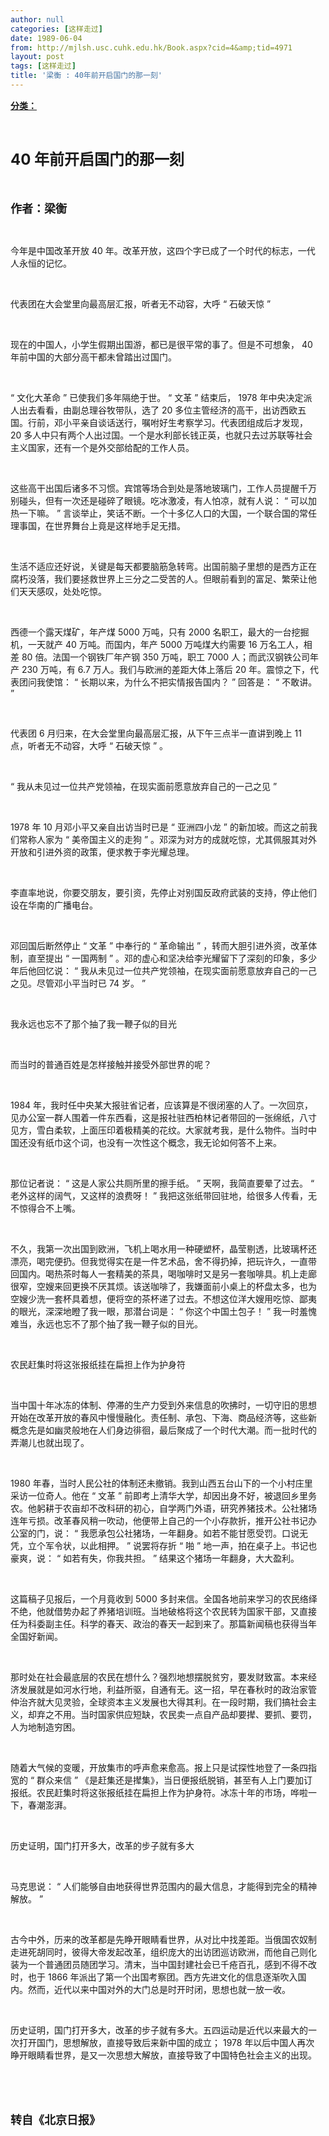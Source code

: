 ```yaml
---
author: null
categories: [这样走过]
date: 1989-06-04
from: http://mjlsh.usc.cuhk.edu.hk/Book.aspx?cid=4&amp;tid=4971
layout: post
tags: [这样走过]
title: '梁衡 : 40年前开启国门的那一刻'
---
```


<div style="margin: 15px 10px 10px 0px;">
<div>
<span id="ctl00_ContentPlaceHolder1_chapter1_SubjectLabel" style="font-weight:bold;text-decoration:underline;">
   分类：
  </span>
</div>
<p class="p1">
<b>
<font size="5">
<span class="s1">
</span>
<br/>
</font>
</b>
</p>
<p class="p2">
<b>
<font size="5">
<span class="s2" style="">
<font size="5">
      40
     </font>
</span>
<span class="s1" style="">
     年前开启国门的那一刻
    </span>
</font>
</b>
</p>
<p class="p1">
<b>
<font size="4">
<span class="s1">
</span>
<br/>
</font>
</b>
</p>
<p class="p2">
<span class="s1">
<b>
<font size="4">
     作者：梁衡
    </font>
</b>
</span>
</p>
<p class="p1">
<span class="s1">
</span>
<br/>
</p>
<p class="p2">
<span class="s1">
   今年是中国改革开放
  </span>
<span class="s2">
   40
  </span>
<span class="s1">
   年。改革开放，这四个字已成了一个时代的标志，一代人永恒的记忆。
  </span>
</p>
<p class="p1">
<span class="s1">
</span>
<br/>
</p>
<p class="p2">
<span class="s1">
   代表团在大会堂里向最高层汇报，听者无不动容，大呼
  </span>
<span class="s2">
   “
  </span>
<span class="s1">
   石破天惊
  </span>
<span class="s2">
   ”
  </span>
</p>
<p class="p1">
<span class="s1">
</span>
<br/>
</p>
<p class="p2">
<span class="s1">
   现在的中国人，小学生假期出国游，都已是很平常的事了。但是不可想象，
  </span>
<span class="s2">
   40
  </span>
<span class="s1">
   年前中国的大部分高干都未曾踏出过国门。
  </span>
</p>
<p class="p1">
<span class="s1">
</span>
<br/>
</p>
<p class="p2">
<span class="s2">
   “
  </span>
<span class="s1">
   文化大革命
  </span>
<span class="s2">
   ”
  </span>
<span class="s1">
   已使我们多年隔绝于世。
  </span>
<span class="s2">
   “
  </span>
<span class="s1">
   文革
  </span>
<span class="s2">
   ”
  </span>
<span class="s1">
   结束后，
  </span>
<span class="s2">
   1978
  </span>
<span class="s1">
   年中央决定派人出去看看，由副总理谷牧带队，选了
  </span>
<span class="s2">
   20
  </span>
<span class="s1">
   多位主管经济的高干，出访西欧五国。行前，邓小平亲自谈话送行，嘱咐好生考察学习。代表团组成后才发现，
  </span>
<span class="s2">
   20
  </span>
<span class="s1">
   多人中只有两个人出过国。一个是水利部长钱正英，也就只去过苏联等社会主义国家，还有一个是外交部给配的工作人员。
  </span>
</p>
<p class="p1">
<span class="s1">
</span>
<br/>
</p>
<p class="p2">
<span class="s1">
   这些高干出国后诸多不习惯。宾馆等场合到处是落地玻璃门，工作人员提醒千万别碰头，但有一次还是碰碎了眼镜。吃冰激凌，有人怕凉，就有人说：
  </span>
<span class="s2">
   “
  </span>
<span class="s1">
   可以加热一下嘛。
  </span>
<span class="s2">
   ”
  </span>
<span class="s1">
   言谈举止，笑话不断。一个十多亿人口的大国，一个联合国的常任理事国，在世界舞台上竟是这样地手足无措。
  </span>
</p>
<p class="p1">
<span class="s1">
</span>
<br/>
</p>
<p class="p2">
<span class="s1">
   生活不适应还好说，关键是每天都要脑筋急转弯。出国前脑子里想的是西方正在腐朽没落，我们要拯救世界上三分之二受苦的人。但眼前看到的富足、繁荣让他们天天感叹，处处吃惊。
  </span>
</p>
<p class="p1">
<span class="s1">
</span>
<br/>
</p>
<p class="p2">
<span class="s1">
   西德一个露天煤矿，年产煤
  </span>
<span class="s2">
   5000
  </span>
<span class="s1">
   万吨，只有
  </span>
<span class="s2">
   2000
  </span>
<span class="s1">
   名职工，最大的一台挖掘机，一天就产
  </span>
<span class="s2">
   40
  </span>
<span class="s1">
   万吨。而国内，年产
  </span>
<span class="s2">
   5000
  </span>
<span class="s1">
   万吨煤大约需要
  </span>
<span class="s2">
   16
  </span>
<span class="s1">
   万名工人，相差
  </span>
<span class="s2">
   80
  </span>
<span class="s1">
   倍。法国一个钢铁厂年产钢
  </span>
<span class="s2">
   350
  </span>
<span class="s1">
   万吨，职工
  </span>
<span class="s2">
   7000
  </span>
<span class="s1">
   人；而武汉钢铁公司年产
  </span>
<span class="s2">
   230
  </span>
<span class="s1">
   万吨，有
  </span>
<span class="s2">
   6.7
  </span>
<span class="s1">
   万人。我们与欧洲的差距大体上落后
  </span>
<span class="s2">
   20
  </span>
<span class="s1">
   年。震惊之下，代表团问我使馆：
  </span>
<span class="s2">
   “
  </span>
<span class="s1">
   长期以来，为什么不把实情报告国内？
  </span>
<span class="s2">
   ”
  </span>
<span class="s1">
   回答是：
  </span>
<span class="s2">
   “
  </span>
<span class="s1">
   不敢讲。
  </span>
<span class="s2">
   ”
  </span>
</p>
<p class="p1">
<span class="s1">
</span>
<br/>
</p>
<p class="p2">
<span class="s1">
   代表团
  </span>
<span class="s2">
   6
  </span>
<span class="s1">
   月归来，在大会堂里向最高层汇报，从下午三点半一直讲到晚上
  </span>
<span class="s2">
   11
  </span>
<span class="s1">
   点，听者无不动容，大呼
  </span>
<span class="s2">
   “
  </span>
<span class="s1">
   石破天惊
  </span>
<span class="s2">
   ”
  </span>
<span class="s1">
   。
  </span>
</p>
<p class="p1">
<span class="s1">
</span>
<br/>
</p>
<p class="p2">
<span class="s2">
   “
  </span>
<span class="s1">
   我从未见过一位共产党领袖，在现实面前愿意放弃自己的一己之见
  </span>
<span class="s2">
   ”
  </span>
</p>
<p class="p1">
<span class="s1">
</span>
<br/>
</p>
<p class="p2">
<span class="s2">
   1978
  </span>
<span class="s1">
   年
  </span>
<span class="s2">
   10
  </span>
<span class="s1">
   月邓小平又亲自出访当时已是
  </span>
<span class="s2">
   “
  </span>
<span class="s1">
   亚洲四小龙
  </span>
<span class="s2">
   ”
  </span>
<span class="s1">
   的新加坡。而这之前我们常称人家为
  </span>
<span class="s2">
   “
  </span>
<span class="s1">
   美帝国主义的走狗
  </span>
<span class="s2">
   ”
  </span>
<span class="s1">
   。邓深为对方的成就吃惊，尤其佩服其对外开放和引进外资的政策，便求教于李光耀总理。
  </span>
</p>
<p class="p1">
<span class="s1">
</span>
<br/>
</p>
<p class="p2">
<span class="s1">
   李直率地说，你要交朋友，要引资，先停止对别国反政府武装的支持，停止他们设在华南的广播电台。
  </span>
</p>
<p class="p1">
<span class="s1">
</span>
<br/>
</p>
<p class="p2">
<span class="s1">
   邓回国后断然停止
  </span>
<span class="s2">
   “
  </span>
<span class="s1">
   文革
  </span>
<span class="s2">
   ”
  </span>
<span class="s1">
   中奉行的
  </span>
<span class="s2">
   “
  </span>
<span class="s1">
   革命输出
  </span>
<span class="s2">
   ”
  </span>
<span class="s1">
   ，转而大胆引进外资，改革体制，直至提出
  </span>
<span class="s2">
   “
  </span>
<span class="s1">
   一国两制
  </span>
<span class="s2">
   ”
  </span>
<span class="s1">
   。邓的虚心和坚决给李光耀留下了深刻的印象，多少年后他回忆说：
  </span>
<span class="s2">
   “
  </span>
<span class="s1">
   我从未见过一位共产党领袖，在现实面前愿意放弃自己的一己之见。尽管邓小平当时已
  </span>
<span class="s2">
   74
  </span>
<span class="s1">
   岁。
  </span>
<span class="s2">
   ”
  </span>
</p>
<p class="p1">
<span class="s1">
</span>
<br/>
</p>
<p class="p2">
<span class="s1">
   我永远也忘不了那个抽了我一鞭子似的目光
  </span>
</p>
<p class="p1">
<span class="s1">
</span>
<br/>
</p>
<p class="p2">
<span class="s1">
   而当时的普通百姓是怎样接触并接受外部世界的呢？
  </span>
</p>
<p class="p1">
<span class="s1">
</span>
<br/>
</p>
<p class="p2">
<span class="s2">
   1984
  </span>
<span class="s1">
   年，我时任中央某大报驻省记者，应该算是不很闭塞的人了。一次回京，见办公室一群人围着一件东西看，这是报社驻西柏林记者带回的一张绵纸，八寸见方，雪白柔软，上面压印着极精美的花纹。大家就考我，是什么物件。当时中国还没有纸巾这个词，也没有一次性这个概念，我无论如何答不上来。
  </span>
</p>
<p class="p1">
<span class="s1">
</span>
<br/>
</p>
<p class="p2">
<span class="s1">
   那位记者说：
  </span>
<span class="s2">
   “
  </span>
<span class="s1">
   这是人家公共厕所里的擦手纸。
  </span>
<span class="s2">
   ”
  </span>
<span class="s1">
   天啊，我简直要晕了过去。
  </span>
<span class="s2">
   “
  </span>
<span class="s1">
   老外这样的阔气，又这样的浪费呀！
  </span>
<span class="s2">
   ”
  </span>
<span class="s1">
   我把这张纸带回驻地，给很多人传看，无不惊得合不上嘴。
  </span>
</p>
<p class="p1">
<span class="s1">
</span>
<br/>
</p>
<p class="p2">
<span class="s1">
   不久，我第一次出国到欧洲，飞机上喝水用一种硬塑杯，晶莹剔透，比玻璃杯还漂亮，喝完便扔。但我觉得实在是一件艺术品，舍不得扔掉，把玩许久，一直带回国内。喝热茶时每人一套精美的茶具，喝咖啡时又是另一套咖啡具。机上走廊很窄，空嫂来回更换不厌其烦。该送咖啡了，我嫌面前小桌上的杯盘太多，也为空嫂少洗一套杯具着想，便将空的茶杯递了过去。不想这位洋大嫂用吃惊、鄙夷的眼光，深深地瞪了我一眼，那潜台词是：
  </span>
<span class="s2">
   “
  </span>
<span class="s1">
   你这个中国土包子！
  </span>
<span class="s2">
   ”
  </span>
<span class="s1">
   我一时羞愧难当，永远也忘不了那个抽了我一鞭子似的目光。
  </span>
</p>
<p class="p1">
<span class="s1">
</span>
<br/>
</p>
<p class="p2">
<span class="s1">
   农民赶集时将这张报纸挂在扁担上作为护身符
  </span>
</p>
<p class="p1">
<span class="s1">
</span>
<br/>
</p>
<p class="p2">
<span class="s1">
   当中国十年冰冻的体制、停滞的生产力受到外来信息的吹拂时，一切守旧的思想开始在改革开放的春风中慢慢融化。责任制、承包、下海、商品经济等，这些新概念先是如幽灵般地在人们身边徘徊，最后聚成了一个时代大潮。而一批时代的弄潮儿也就出现了。
  </span>
</p>
<p class="p1">
<span class="s1">
</span>
<br/>
</p>
<p class="p2">
<span class="s2">
   1980
  </span>
<span class="s1">
   年春，当时人民公社的体制还未撤销。我到山西五台山下的一个小村庄里采访一位奇人。他在
  </span>
<span class="s2">
   “
  </span>
<span class="s1">
   文革
  </span>
<span class="s2">
   ”
  </span>
<span class="s1">
   前即考上清华大学，却因出身不好，被退回乡里务农。他躬耕于农亩却不改科研的初心，自学两门外语，研究养猪技术。公社猪场连年亏损。改革春风稍一吹动，他便带上自己的一个小存款折，推开公社书记办公室的门，说：
  </span>
<span class="s2">
   “
  </span>
<span class="s1">
   我愿承包公社猪场，一年翻身。如若不能甘愿受罚。口说无凭，立个军令状，以此相押。
  </span>
<span class="s2">
   ”
  </span>
<span class="s1">
   说罢将存折
  </span>
<span class="s2">
   “
  </span>
<span class="s1">
   啪
  </span>
<span class="s2">
   ”
  </span>
<span class="s1">
   地一声，拍在桌子上。书记也豪爽，说：
  </span>
<span class="s2">
   “
  </span>
<span class="s1">
   如若有失，你我共担。
  </span>
<span class="s2">
   ”
  </span>
<span class="s1">
   结果这个猪场一年翻身，大大盈利。
  </span>
</p>
<p class="p1">
<span class="s1">
</span>
<br/>
</p>
<p class="p2">
<span class="s1">
   这篇稿子见报后，一个月竟收到
  </span>
<span class="s2">
   5000
  </span>
<span class="s1">
   多封来信。全国各地前来学习的农民络绎不绝，他就借势办起了养猪培训班。当地破格将这个农民转为国家干部，又直接任为科委副主任。科学的春天、政治的春天一起到来了。那篇新闻稿也获得当年全国好新闻。
  </span>
</p>
<p class="p1">
<span class="s1">
</span>
<br/>
</p>
<p class="p2">
<span class="s1">
   那时处在社会最底层的农民在想什么？强烈地想摆脱贫穷，要发财致富。本来经济发展就是如河水行地，利益所驱，自通有无。这一招，早在春秋时的政治家管仲治齐就大见灵验，全球资本主义发展也大得其利。在一段时期，我们搞社会主义，却弃之不用。当时国家供应短缺，农民卖一点自产品却要撵、要抓、要罚，人为地制造穷困。
  </span>
</p>
<p class="p1">
<span class="s1">
</span>
<br/>
</p>
<p class="p2">
<span class="s1">
   随着大气候的变暖，开放集市的呼声愈来愈高。报上只是试探性地登了一条四指宽的
  </span>
<span class="s2">
   “
  </span>
<span class="s1">
   群众来信
  </span>
<span class="s2">
   ”
  </span>
<span class="s1">
   《是赶集还是撵集》，当日便报纸脱销，甚至有人上门要加订报纸。农民赶集时将这张报纸挂在扁担上作为护身符。冰冻十年的市场，哗啦一下，春潮澎湃。
  </span>
</p>
<p class="p1">
<span class="s1">
</span>
<br/>
</p>
<p class="p2">
<span class="s1">
   历史证明，国门打开多大，改革的步子就有多大
  </span>
</p>
<p class="p1">
<span class="s1">
</span>
<br/>
</p>
<p class="p2">
<span class="s1">
   马克思说：
  </span>
<span class="s2">
   “
  </span>
<span class="s1">
   人们能够自由地获得世界范围内的最大信息，才能得到完全的精神解放。
  </span>
<span class="s2">
   ”
  </span>
</p>
<p class="p1">
<span class="s1">
</span>
<br/>
</p>
<p class="p2">
<span class="s1">
   古今中外，历来的改革都是先睁开眼睛看世界，从对比中找差距。当俄国农奴制走进死胡同时，彼得大帝发起改革，组织庞大的出访团巡访欧洲，而他自己则化装为一个普通团员随团学习。清末，当中国封建社会已千疮百孔，感到不得不改时，也于
  </span>
<span class="s2">
   1866
  </span>
<span class="s1">
   年派出了第一个出国考察团。西方先进文化的信息逐渐吹入国内。然而，近代以来中国对外的大门总是时开时闭，思想也就一放一收。
  </span>
</p>
<p class="p1">
<span class="s1">
</span>
<br/>
</p>
<p class="p2">
<span class="s1">
   历史证明，国门打开多大，改革的步子就有多大。五四运动是近代以来最大的一次打开国门，思想解放，直接导致后来新中国的成立；
  </span>
<span class="s2">
   1978
  </span>
<span class="s1">
   年以后中国人再次睁开眼睛看世界，是又一次思想大解放，直接导致了中国特色社会主义的出现。
  </span>
</p>
<p class="p1">
<span class="s1">
</span>
<br/>
</p>
<p class="p1">
<b>
<font size="4">
<span class="s1">
</span>
<br/>
</font>
</b>
</p>
<p class="p2">
<span class="s1">
<b>
<font size="4">
     转自《北京日报》
    </font>
</b>
</span>
</p>
</div>
